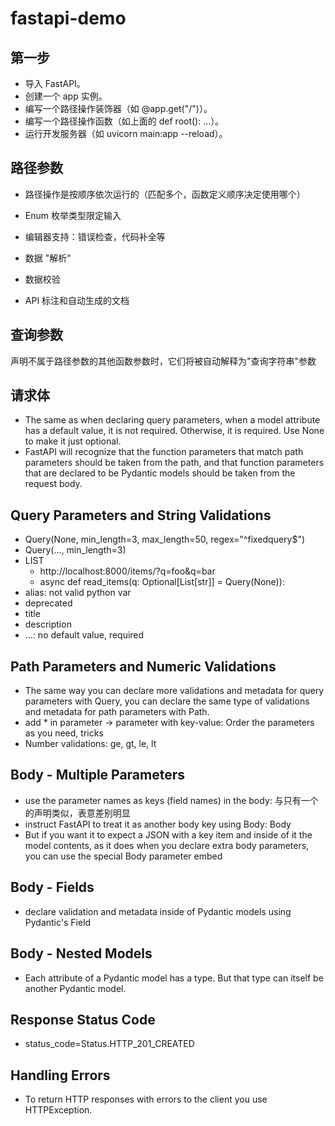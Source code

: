 # fastapi-demo

## 第一步
* 导入 FastAPI。
* 创建一个 app 实例。
* 编写一个路径操作装饰器（如 @app.get("/")）。
* 编写一个路径操作函数（如上面的 def root(): ...）。
* 运行开发服务器（如 uvicorn main:app --reload）。

## 路径参数
* 路径操作是按顺序依次运行的（匹配多个，函数定义顺序决定使用哪个）
* Enum 枚举类型限定输入

* 编辑器支持：错误检查，代码补全等
* 数据 "解析"
* 数据校验
* API 标注和自动生成的文档

## 查询参数

声明不属于路径参数的其他函数参数时，它们将被自动解释为"查询字符串"参数
## 请求体
* The same as when declaring query parameters, when a model attribute has a default value, it is not required. Otherwise, it is required. Use None to make it just optional.
* FastAPI will recognize that the function parameters that match path parameters should be taken from the path, and that function parameters that are declared to be Pydantic models should be taken from the request body.

## Query Parameters and String Validations
* Query(None, min_length=3, max_length=50, regex="^fixedquery$")
* Query(..., min_length=3)
* LIST
  * http://localhost:8000/items/?q=foo&q=bar
  * async def read_items(q: Optional[List[str]] = Query(None)):
* alias: not valid python var
* deprecated
* title
* description
* ...: no default value, required

## Path Parameters and Numeric Validations
* The same way you can declare more validations and metadata for query parameters with Query, you can declare the same type of validations and metadata for path parameters with Path.
* add * in parameter -> parameter with key-value: Order the parameters as you need, tricks
* Number validations: ge, gt, le, lt

## Body - Multiple Parameters
* use the parameter names as keys (field names) in the body: 与只有一个的声明类似，表意差别明显
* instruct FastAPI to treat it as another body key using Body: Body
* But if you want it to expect a JSON with a key item and inside of it the model contents, as it does when you declare extra body parameters, you can use the special Body parameter embed

## Body - Fields
* declare validation and metadata inside of Pydantic models using Pydantic's Field

## Body - Nested Models
* Each attribute of a Pydantic model has a type. But that type can itself be another Pydantic model.

## Response Status Code
* status_code=Status.HTTP_201_CREATED

## Handling Errors
* To return HTTP responses with errors to the client you use HTTPException.

